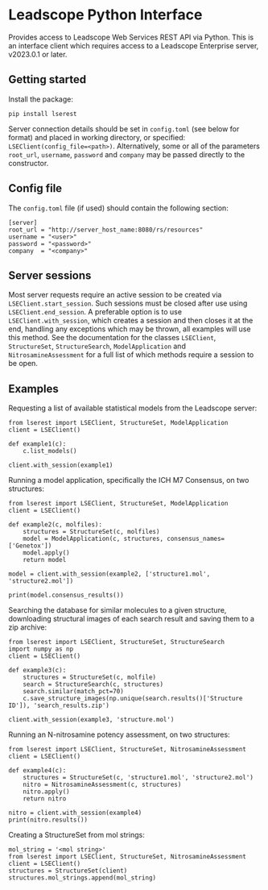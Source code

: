 Leadscope Python Interface
==========================

Provides access to Leadscope Web Services REST API via Python.
This is an interface client which requires access to a Leadscope Enterprise server, v2023.0.1 or later.

Getting started
---------------
Install the package:

    pip install lserest

Server connection details should be set in `config.toml` (see below for format) and placed in working directory,
or specified: `LSEClient(config_file=<path>)`. Alternatively, some or all of the parameters `root_url`, `username`, `password` and `company`
may be passed directly to the constructor.

Config file
-----------
The `config.toml` file (if used) should contain the following section:

    [server]
    root_url = "http://server_host_name:8080/rs/resources"
    username = "<user>"
    password = "<password>"
    company  = "<company>"

Server sessions
---------------
Most server requests require an active session to be created via `LSEClient.start_session`. Such sessions must be closed
after use using `LSEClient.end_session`. A preferable option is to use  `LSEClient.with_session`, which creates a session
and then closes it at the end, handling any exceptions which may be thrown, all examples will use this method.
See the documentation for the classes `LSEClient`, `StructureSet`, `StructureSearch`, `ModelApplication` and `NitrosamineAssessment`
for a full list of which methods require a session to be open.

Examples
--------
Requesting a list of available statistical models from the Leadscope server:

    from lserest import LSEClient, StructureSet, ModelApplication
    client = LSEClient()

    def example1(c):
        c.list_models()
    
    client.with_session(example1)

Running a model application, specifically the ICH M7 Consensus, on two structures:

    from lserest import LSEClient, StructureSet, ModelApplication
    client = LSEClient()

    def example2(c, molfiles):
        structures = StructureSet(c, molfiles)
        model = ModelApplication(c, structures, consensus_names=['Genetox'])
        model.apply()
        return model
    
    model = client.with_session(example2, ['structure1.mol', 'structure2.mol'])
    
    print(model.consensus_results())
    
Searching the database for similar molecules to a given structure, downloading structural images of each search result
and saving them to a zip archive:

    from lserest import LSEClient, StructureSet, StructureSearch
    import numpy as np
    client = LSEClient()

    def example3(c):
        structures = StructureSet(c, molfile)
        search = StructureSearch(c, structures)
        search.similar(match_pct=70)
        c.save_structure_images(np.unique(search.results()['Structure ID']), 'search_results.zip')
    
    client.with_session(example3, 'structure.mol')

Running an N-nitrosamine potency assessment, on two structures:

    from lserest import LSEClient, StructureSet, NitrosamineAssessment
    client = LSEClient()

    def example4(c):
        structures = StructureSet(c, 'structure1.mol', 'structure2.mol')
        nitro = NitrosamineAssessment(c, structures)
        nitro.apply()
        return nitro
    
    nitro = client.with_session(example4)
    print(nitro.results())

Creating a StructureSet from mol strings:

    mol_string = '<mol string>'
    from lserest import LSEClient, StructureSet, NitrosamineAssessment
    client = LSEClient()
    structures = StructureSet(client)
    structures.mol_strings.append(mol_string)